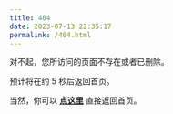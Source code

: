 ```yaml
---
title: 404
date: 2023-07-13 22:35:17
permalink: /404.html
---
```


<!-- markdownlint-disable MD039 MD033 -->

对不起，您所访问的页面不存在或者已删除。

预计将在约 <span id="timeout">5</span> 秒后返回首页。

当然，你可以 **[点这里](https://licyk.github.io)** 直接返回首页。

<script>
let countTime = 5;

function count() {

  document.getElementById('timeout').textContent = countTime;
  countTime -= 1;
  if(countTime === 0){
    location.href = 'Richard Zhu';
  }
  setTimeout(() => {
    count();
  }, 1000);
}

count();
</script>